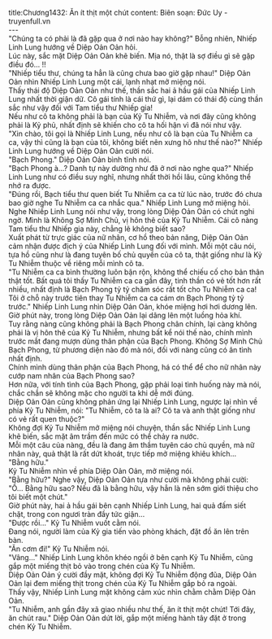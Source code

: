title:Chương1432: Ăn ít thịt một chút
content:
Biên soạn: Đức Uy - truyenfull.vn<br>---<br>"Chúng ta có phải là đã gặp qua ở nơi nào hay không?" Bỗng nhiên, Nhiếp Linh Lung hướng về Diệp Oản Oản hỏi.<br>Lúc này, sắc mặt Diệp Oản Oản khẽ biến. Mịa nó, thật là sợ điều gì sẽ gặp điều đó... !!<br>"Nhiếp tiểu thư, chúng ta hẳn là cũng chưa bao giờ gặp nhau!" Diệp Oản Oản nhìn Nhiếp Linh Lung một cái, lạnh nhạt mở miệng nói.<br>Thấy thái độ Diệp Oản Oản như thế, thần sắc hai ả hầu gái của Nhiếp Linh Lung nhất thời giận dữ. Cô gái tính là cái thứ gì, lại dám có thái độ cùng thần sắc như vậy đối với Tam tiểu thư Nhiếp gia!<br>Nếu như cô ta không phải là bạn của Kỷ Tu Nhiễm, và nơi đây cũng không phải là Kỷ phủ, nhất định sẽ khiến cho cô ta hối hận vì đã nói như vậy.<br>"Xin chào, tôi gọi là Nhiếp Linh Lung, nếu như cô là bạn của Tu Nhiễm ca ca, vậy thì cũng là bạn của tôi, không biết nên xưng hô như thế nào?" Nhiếp Linh Lung hướng về Diệp Oản Oản cười nói.<br>"Bạch Phong." Diệp Oản Oản bình tĩnh nói.<br>"Bạch Phong à...? Danh tự này dường như đã ở nơi nào nghe qua?" Nhiếp Linh Lung như có điều suy nghĩ, nhưng nhất thời hồi lâu, cũng không thể nhớ ra được.<br>"Đúng rồi, Bạch tiểu thư quen biết Tu Nhiễm ca ca từ lúc nào, trước đó chưa bao giờ nghe Tu Nhiễm ca ca nhắc qua." Nhiếp Linh Lung mở miệng hỏi.<br>Nghe Nhiếp Linh Lung nói như vậy, trong lòng Diệp Oản Oản có chút nghi ngờ. Mình là Không Sợ Minh Chủ, vị hôn thê của Kỷ Tu Nhiễm. Cái cô nàng Tam tiểu thư Nhiếp gia này, chẳng lẽ không biết sao?<br>Xuất phát từ trực giác của nữ nhân, cơ hồ theo bản năng, Diệp Oản Oản cảm nhận được địch ý của Nhiếp Linh Lung đối với mình. Mỗi một câu nói, tựa hồ cũng như là đang tuyên bố chủ quyền của cô ta, thật giống như là Kỷ Tu Nhiễm thuộc về riêng mỗi mình cô ta.<br>"Tu Nhiễm ca ca bình thường luôn bận rộn, không thể chiếu cố cho bản thân thật tốt. Bất quá tôi thấy Tu Nhiễm ca ca gần đây, tinh thần có vẻ tốt hơn rất nhiều, nhất định là Bạch Phong tỷ tỷ chăm sóc rất tốt cho Tu Nhiễm ca ca! Tôi ở chỗ này trước tiên thay Tu Nhiễm ca ca cám ơn Bạch Phong tỷ tỷ trước." Nhiếp Linh Lung nhìn Diệp Oản Oản, khóe miệng hơi hơi dương lên.<br>Giờ phút này, trong lòng Diệp Oản Oản lại dâng lên một luồng hỏa khí.<br>Tuy rằng nàng cũng không phải là Bạch Phong chân chính, lại càng không phải là vị hôn thê của Kỷ Tu Nhiễm, nhưng bất kể nói thế nào, chính mình trước mắt đang mượn dùng thân phận của Bạch Phong. Không Sợ Minh Chủ Bạch Phong, từ phương diện nào đó mà nói, đối với nàng cũng có ân tình nhất định.<br>Chính mình dùng thân phận của Bạch Phong, há có thể để cho nữ nhân này cướp nam nhân của Bạch Phong sao?<br>Hơn nữa, với tính tình của Bạch Phong, gặp phải loại tình huống này mà nói, chắc chắn sẽ không mặc cho người ta khi dễ mới đúng.<br>Diệp Oản Oản cũng không phản ứng lại Nhiếp Linh Lung, ngược lại nhìn về phía Kỷ Tu Nhiễm, nói: "Tu Nhiễm, cô ta là ai? Cô ta và anh thật giống như có vẻ rất quen thuộc?"<br>Không đợi Kỷ Tu Nhiễm mở miệng nói chuyện, thần sắc Nhiếp Linh Lung khẽ biến, sắc mặt âm trầm đến mức có thể chảy ra nước.<br>Mỗi một câu của nàng, đều là đang âm thầm tuyên cáo chủ quyền, mà nữ nhân này, quả thật là rất dứt khoát, trực tiếp mở miệng khiêu khích...<br>"Bằng hữu."<br>Kỷ Tu Nhiễm nhìn về phía Diệp Oản Oản, mở miệng nói.<br>"Bằng hữu?" Nghe vậy, Diệp Oản Oản tựa như cười mà không phải cười: "Ồ... Bằng hữu sao? Nếu đã là bằng hữu, vậy hẳn là nên sớm giới thiệu cho tôi biết một chút."<br>Giờ phút này, hai ả hầu gái bên cạnh Nhiếp Linh Lung, hai quả đấm siết chặt, trong con ngươi tràn đầy tức giận...<br>"Được rồi..." Kỷ Tu Nhiễm vuốt cằm nói.<br>Đang nói, người làm của Kỷ gia tiến vào phòng khách, đặt đồ ăn lên trên bàn.<br>"Ăn cơm đi!" Kỷ Tu Nhiễm nói.<br>"Vâng..." Nhiếp Linh Lung khôn khéo ngồi ở bên cạnh Kỷ Tu Nhiễm, cũng gắp một miếng thịt bỏ vào trong chén của Kỷ Tu Nhiễm.<br>Diệp Oản Oản ý cười đầy mặt, không đợi Kỷ Tu Nhiễm động đũa, Diệp Oản Oản lại đem miếng thịt trong chén của Kỷ Tu Nhiễm gắp bỏ ra ngoài.<br>Thấy vậy, Nhiếp Linh Lung mặt không cảm xúc nhìn chằm chằm Diệp Oản Oản.<br>"Tu Nhiễm, anh gần đây xã giao nhiều như thế, ăn ít thịt một chút! Tới đây, ăn chút rau." Diệp Oản Oản dứt lời, gắp một miếng hành tây đặt ở trong chén Kỷ Tu Nhiễm.